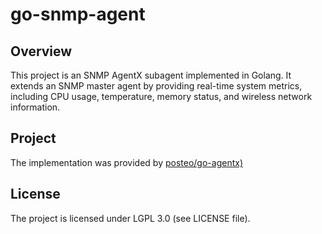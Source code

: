 # go-snmp-agent

## Overview
This project is an SNMP AgentX subagent implemented in Golang. It extends an SNMP master agent by providing real-time system metrics, including CPU usage, temperature, memory status, and wireless network information.

## Project
The implementation was provided by [posteo/go-agentx)](https://github.com/posteo/go-agentx)

## License
The project is licensed under LGPL 3.0 (see LICENSE file).
